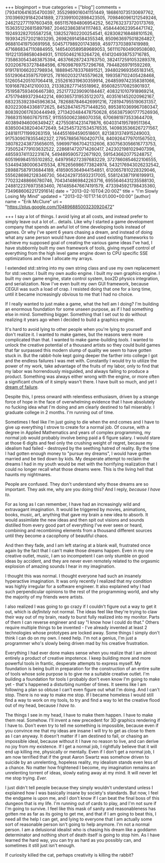 +++
blogimport = true
categories = ["blog"]
comments = [7934106416354700397, 3552989016041151449, 1868610735130697762, 3103969291842041889, 2733991002898423505, 7098460961212549246, 2462122771197603459, 6651157694806954252, 5627632373720173769, 1536351226815897987, 2046238638141117463, 4584440623954471742, 192493282705587258, 1382527802200254541, 6283082168488101526, 1939342572021803295, 269826914584355348, 8509636975018264827, 968810419750691958, 5045717989201743859, 459773703897419989, 4716868347110884955, 1465400589589689053, 5611107604909508080, 1912213598580494931, 511050462163264726, 6141204938753716785, 7358630543463875394, 463766287243763750, 3824172591053289378, 9202067637278484596, 676098769757296768, 79448269791592269, 9191781066202798934, 1888945783376891521, 3948029693565183145, 5512906435975709125, 7816020321745579628, 1993587102405428468, 5126054205107064418, 2552616319630359914, 2648599742358381066, 109168782412100033, 2133828277145518962, 8560825170825901937, 7519587593406467380, 2521773239090184467, 4083210107918969214, 4751794893729442214, 6903657319535122073, 4035161452020962167, 6832353923945963634, 7826887846426991216, 7281947955190631357, 8202230843368172625, 8452847457571448250, 8953810369967080347, 8083920617630444949, 2713420484478750628, 6563875901777526936, 7868315166076751157, 9115550062386070358, 6706981973533644709, 403894946006349427, 427550814231479876, 6040314195789511364, 8385004382040472649, 5425457321534576535, 1409835366267271567, 2481811711999263159, 1444551694590518601, 8213831374915249003, 9175309078355462327, 2795788567604207174, 8409264779701567503, 3807822438735656015, 5969971667042132606, 8307563056616773753, 7350524779103632522, 2286814720714260417, 2423021981029407396, 485593741132231674, 5494895905722671920, 5915436620775248757, 6051969845155102852, 6497956272397683229, 3727860854622106555, 5344943800063415534, 8762656986773824974, 5432176943026232542, 2898875879136844189, 4185905364944154851, 6120657810228329046, 5556286982128346730, 5642429735932317005, 5581243871916199913, 770232488666780746, 7043414869842263716, 6955646431235588130, 2488122376973583460, 7614858476674191579, 4733945921798435360, 7349686062217291614]
date = "2013-02-10T04:20:00Z"
title = "I'm Slowly Losing My Mind"
updated = "2013-02-10T17:14:01.000+00:00"
[author]
name = "Erik McClure"
uri = "https://plus.google.com/104896885003230920472"

+++
I say a lot of things. I avoid lying at all costs, and instead prefer to simply leave out a lot of... details. Like why I started a game development company that spends an awful lot of time developing tools instead of games. Or why I've spent 6 years chasing a dream, and instead of doing what any sane person would have done and used existing frameworks to achieve my supposed goal of creating the various game ideas I've had, I have stubbornly built my own framework of tools, giving myself control of everything from the high level game engine down to CPU specific SSE optimizations and how I allocate my arrays. 

I extended std::string into my own string class and use my own replacement for std::vector. I built my own audio engine. I built my own graphics engine. I built my own game engine, state control system, box2D physics integration, and serialization. Now I've even built my own GUI framework, because CEGUI was such a load of crap. I resisted doing that one for a long time, until it became increasingly obvious to me that I had no choice. 

If I really wanted to just make a game, what the hell am I doing? I'm building an enormous foundation for some unseen purpose, as if I had something else in mind. Something bigger. Something that I set out to do without realizing it years ago when I decided to build a graphics engine.

It's hard to avoid lying to other people when you're lying to yourself and don't realize it. I wanted to make games, but the reasons were more complicated than that. I wanted to make game-building *tools*. I wanted to unlock the creative potential of a thousand artists so they could build games that far surpassed this modern slump of quality we seem to have gotten stuck in. But the rabbit-hole kept going deeper the farther into college I got and the endless failures I was met with. Constantly I would try to utilize the power of my work, take advantage of the fruits of my labor, only to find that my labor was horrendously misguided, and always failing to produce a product. Something was always either wrong with the engine, or more often a significant chunk of it simply wasn't there. I have built so much, and yet I [dream of failure](http://blackhole12.blogspot.com/2012/12/dreams-of-failure.html).

Despite this, I press onward with relentless enthusiasm, driven by a strange force of hope in the face of overwhelming evidence that I have absolutely no fucking idea what I'm doing and am clearly destined to fail miserably. I graduate college in 2 months. I'm running out of time.

Sometimes I feel like I'm just going to die when the end comes and I have to give up everything I strove to create for a normal job. Of course, with a degree in Applied Mathematics and years of complex programming, my normal job would probably involve being paid a 6 figure salary. I would stare at those 6 digits and feel only the crushing weight of regret, because my idealism had failed - destroyed by the seething hatred of reality. By the time I had gotten enough money to "pursue my dreams", I would have gotten married and be tied down by kids. My desperate attempt to reclaim the dreams I had in my youth would be met with the horrifying realization that I could no longer recall what those dreams were. This is the living hell that haunts my nightmares.

People are confused. They don't understand why those dreams are so important. They ask me, why are you doing this? And I reply, *because I have to*.

For as long as I can remember, I have had an increasingly wild and extravagant imagination. It would be triggered by movies, animations, books, music, art, anything that gave my brain a new idea to absorb. It would assimilate the new ideas and then spit out visions and sounds distilled from every good part of everything I've ever seen or heard, combining and recombining elements from a thousand different sources until they become a cacophony of beautiful chaos.

And then they fade, and I am left staring at a blank wall, frustrated once again by the fact that I can't make those dreams happen. Even in my one creative outlet, music, I am so incompetent I can only stumble on good ideas by accident, and they are never even remotely related to the orgasmic explosion of amazing sounds I hear in my imagination.

I thought this was normal. I thought everyone had such an insanely hyperactive imagination. It was only recently I realized that my condition was highly irregular for a software engineer. It also explained why I had such perpendicular opinions to the rest of the programming world, and why the majority of my friends were artists.

I also realized I was going to go crazy if I couldn't figure out a way to get it out, which is *definitely* not normal. The ideas feel like they're trying to claw their way out of my brain, ready to burst fully realized into my monitor. Parts of them I can reverse engineer and say "I know how I could do that." Others require multiple things to be invented - I've already invented at least 2 technologies whose prototypes are locked away. Some things I simply don't think I can do on my own. I need help. I'm not a genius, I'm just a programmer who's slowly being driven mad by his creative frustration.

Everything I had ever done makes sense when you realize that I am almost entirely a product of creative impotence. I keep building more and more powerful tools in frantic, desperate attempts to express myself. My foundation is being built in preparation for the construction of an entire suite of tools whose sole purpose is to give me a suitable creative outlet. I'm building a foundation for tools I probably don't even know I'm going to make yet - that's happened a disturbing number of times. It seems like I am following a plan so obtuse I can't even figure out what I'm doing. And I can't stop. There is no way to make me stop. If I became homeless I would still find a way to work on my tools, to try and find a way to let the creative flood out of my head, because *I have to*.

The things I see in my head, I have to make them happen. I have to make them real. Somehow. I'll invent a new precedent for 3D graphics rendering if I have to. Don't even try to tell me something is impossible, because even if you convince me that my ideas are insane I will try to get as close to them as I can anyway. It doesn't matter if I am destined to fail, or chasing an impossible ideal, because without it I have no reason to live, and can derive no joy from my existence. If I get a normal job, I rightfully believe that it will end up killing me, physically or mentally. Even if I don't get a normal job, I am now terrified that if the great Aaron Swartz was somehow driven to suicide by an unrelenting, hopeless reality, my idealism stands even less of a chance. No matter how frightened I become, my imagination remains an unrelenting torrent of ideas, slowly eating away at my mind. It will never let me stop trying. *Ever.* 

I just didn't tell people because they simply wouldn't understand unless I explained how I was basically insane by society's standards. But now, I feel the endgame is upon me, and I don't know if I can beat the final boss of this dungeon that is my life. I'm running out of cards to play, and I'm not sure if I'm going to survive. I feel like this mask of sanity and reasonableness has gotten me as far as its going to get me, and that if I am going to beat this, I need all the help I can get, and lying to everyone that I am actually some sort of reasonable person isn't going to help anymore. I'm not a normal person. I am a delusional idealist who is chasing his dream like a goddamn determinator and nothing short of death itself is going to stop him. As I have learned the hard way, you can try as hard as you possibly can, and sometimes it still just isn't enough.

If curiosity killed the cat, perhaps creativity is killing the rabbit?
